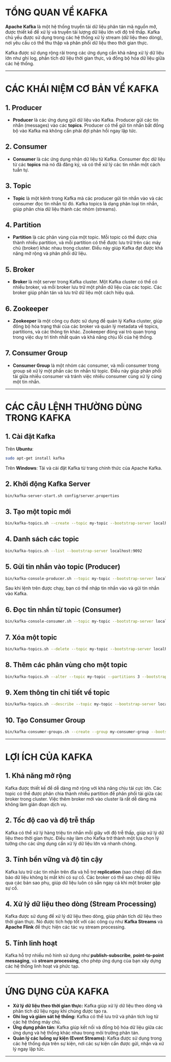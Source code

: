 
# TỔNG QUAN VỀ KAFKA

**Apache Kafka** là một hệ thống truyền tải dữ liệu phân tán mã nguồn mở, được thiết kế để xử lý và truyền tải lượng dữ liệu lớn với độ trễ thấp. Kafka chủ yếu được sử dụng trong các hệ thống xử lý stream (dữ liệu theo dòng), nơi yêu cầu có thể thu thập và phân phối dữ liệu theo thời gian thực.

Kafka được sử dụng rộng rãi trong các ứng dụng cần khả năng xử lý dữ liệu lớn như ghi log, phân tích dữ liệu thời gian thực, và đồng bộ hóa dữ liệu giữa các hệ thống.

---

# CÁC KHÁI NIỆM CƠ BẢN VỀ KAFKA

## 1. **Producer**

- **Producer** là các ứng dụng gửi dữ liệu vào Kafka. Producer gửi các tin nhắn (messages) vào các **topics**. Producer có thể gửi tin nhắn bất đồng bộ vào Kafka mà không cần phải đợi phản hồi ngay lập tức.

## 2. **Consumer**

- **Consumer** là các ứng dụng nhận dữ liệu từ Kafka. Consumer đọc dữ liệu từ các **topics** mà nó đã đăng ký, và có thể xử lý các tin nhắn một cách tuần tự.

## 3. **Topic**

- **Topic** là một kênh trong Kafka mà các producer gửi tin nhắn vào và các consumer đọc tin nhắn từ đó. Kafka topics là dạng phân loại tin nhắn, giúp phân chia dữ liệu thành các nhóm (streams).

## 4. **Partition**

- **Partition** là các phân vùng của một topic. Mỗi topic có thể được chia thành nhiều partition, và mỗi partition có thể được lưu trữ trên các máy chủ (broker) khác nhau trong cluster. Điều này giúp Kafka đạt được khả năng mở rộng và phân phối dữ liệu.

## 5. **Broker**

- **Broker** là một server trong Kafka cluster. Một Kafka cluster có thể có nhiều broker, và mỗi broker lưu trữ một phần dữ liệu của các topic. Các broker giúp phân tán và lưu trữ dữ liệu một cách hiệu quả.

## 6. **Zookeeper**

- **Zookeeper** là một công cụ được sử dụng để quản lý Kafka cluster, giúp đồng bộ hóa trạng thái của các broker và quản lý metadata về topics, partitions, và các thông tin khác. Zookeeper đóng vai trò quan trọng trong việc duy trì tính nhất quán và khả năng chịu lỗi của hệ thống.

## 7. **Consumer Group**

- **Consumer Group** là một nhóm các consumer, và mỗi consumer trong group sẽ xử lý một phần các tin nhắn từ topic. Điều này giúp phân phối tải giữa nhiều consumer và tránh việc nhiều consumer cùng xử lý cùng một tin nhắn.

---

# CÁC CÂU LỆNH THƯỜNG DÙNG TRONG KAFKA

## 1. **Cài đặt Kafka**

Trên **Ubuntu**:
```bash
sudo apt-get install kafka
```

Trên **Windows**:
Tải và cài đặt Kafka từ trang chính thức của Apache Kafka.

## 2. **Khởi động Kafka Server**

```bash
bin/kafka-server-start.sh config/server.properties
```

## 3. **Tạo một topic mới**

```bash
bin/kafka-topics.sh --create --topic my-topic --bootstrap-server localhost:9092 --partitions 1 --replication-factor 1
```

## 4. **Danh sách các topic**

```bash
bin/kafka-topics.sh --list --bootstrap-server localhost:9092
```

## 5. **Gửi tin nhắn vào topic (Producer)**

```bash
bin/kafka-console-producer.sh --topic my-topic --bootstrap-server localhost:9092
```

Sau khi lệnh trên được chạy, bạn có thể nhập tin nhắn vào và gửi tin nhắn vào Kafka.

## 6. **Đọc tin nhắn từ topic (Consumer)**

```bash
bin/kafka-console-consumer.sh --topic my-topic --bootstrap-server localhost:9092 --from-beginning
```

## 7. **Xóa một topic**

```bash
bin/kafka-topics.sh --delete --topic my-topic --bootstrap-server localhost:9092
```

## 8. **Thêm các phân vùng cho một topic**

```bash
bin/kafka-topics.sh --alter --topic my-topic --partitions 3 --bootstrap-server localhost:9092
```

## 9. **Xem thông tin chi tiết về topic**

```bash
bin/kafka-topics.sh --describe --topic my-topic --bootstrap-server localhost:9092
```

## 10. **Tạo Consumer Group**

```bash
bin/kafka-consumer-groups.sh --create --group my-consumer-group --bootstrap-server localhost:9092
```

---

# LỢI ÍCH CỦA KAFKA

## 1. **Khả năng mở rộng**

Kafka được thiết kế để dễ dàng mở rộng với khả năng chịu tải cực lớn. Các topic có thể được phân chia thành nhiều partition để phân phối tải giữa các broker trong cluster. Việc thêm broker mới vào cluster là rất dễ dàng mà không làm gián đoạn dịch vụ.

## 2. **Tốc độ cao và độ trễ thấp**

Kafka có thể xử lý hàng triệu tin nhắn mỗi giây với độ trễ thấp, giúp xử lý dữ liệu theo thời gian thực. Điều này làm cho Kafka trở thành một lựa chọn lý tưởng cho các ứng dụng cần xử lý dữ liệu lớn và nhanh chóng.

## 3. **Tính bền vững và độ tin cậy**

Kafka lưu trữ các tin nhắn trên đĩa và hỗ trợ **replication** (sao chép) để đảm bảo dữ liệu không bị mất khi có sự cố. Các broker có thể sao chép dữ liệu qua các bản sao phụ, giúp dữ liệu luôn có sẵn ngay cả khi một broker gặp sự cố.

## 4. **Xử lý dữ liệu theo dòng (Stream Processing)**

Kafka được sử dụng để xử lý dữ liệu theo dòng, giúp phân tích dữ liệu theo thời gian thực. Nó được tích hợp tốt với các công cụ như **Kafka Streams** và **Apache Flink** để thực hiện các tác vụ stream processing.

## 5. **Tính linh hoạt**

Kafka hỗ trợ nhiều mô hình sử dụng như **publish-subscribe**, **point-to-point messaging**, và **stream processing**, cho phép ứng dụng của bạn xây dựng các hệ thống linh hoạt và phức tạp.

---

# ỨNG DỤNG CỦA KAFKA

- **Xử lý dữ liệu theo thời gian thực:** Kafka giúp xử lý dữ liệu theo dòng và phân tích dữ liệu ngay khi chúng được tạo ra.
- **Ghi log và giám sát hệ thống:** Kafka có thể lưu trữ và phân tích log từ các hệ thống máy chủ.
- **Ứng dụng phân tán:** Kafka giúp kết nối và đồng bộ hóa dữ liệu giữa các ứng dụng và hệ thống khác nhau trong môi trường phân tán.
- **Quản lý các luồng sự kiện (Event Streams):** Kafka được sử dụng trong các hệ thống dựa trên sự kiện, nơi các sự kiện cần được gửi, nhận và xử lý ngay lập tức.

---
